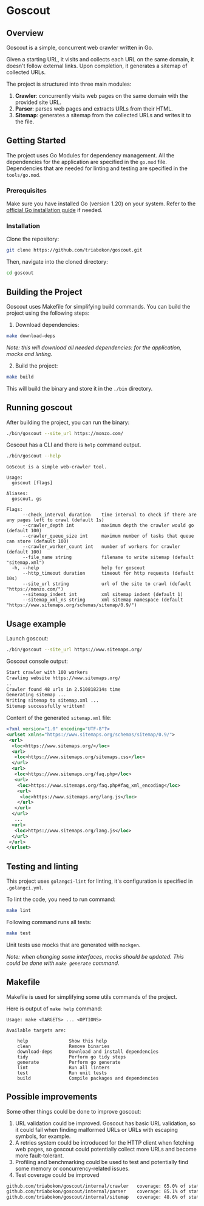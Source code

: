 # Goscout

## Overview

Goscout is a simple, concurrent web crawler written in Go.

Given a starting URL, it visits and collects each URL on the same domain, it doesn't follow external links. Upon completion, it generates a sitemap of collected URLs.

The project is structured into three main modules:

1. **Crawler**: concurrently visits web pages on the same domain with the provided site URL.
2. **Parser**: parses web pages and extracts URLs from their HTML.
3. **Sitemap**: generates a sitemap from the collected URLs and writes it to the file.

## Getting Started

The project uses Go Modules for dependency management.
All the dependencies for the application are specified in the `go.mod` file.
Dependencies that are needed for linting and testing are specified in the `tools/go.mod`.

### Prerequisites

Make sure you have installed Go (version 1.20) on your system. Refer to the [official Go installation guide](https://golang.org/doc/install) if needed.

### Installation

Clone the repository:

```bash
git clone https://github.com/triabokon/goscout.git
```

Then, navigate into the cloned directory:

```bash
cd goscout
```

## Building the Project

Goscout uses Makefile for simplifying build commands. You can build the project using the following steps:

1. Download dependencies:
```bash
make download-deps
```
*Note: this will download all needed dependencies: for the application, mocks and linting.*

2. Build the project:
```bash
make build
```
This will build the binary and store it in the `./bin` directory.

## Running goscout
After building the project, you can run the binary:

```bash
./bin/goscout --site_url https://monzo.com/
```

Goscout has a CLI and there is `help` command output.

```bash
./bin/goscout --help
```

```
GoScout is a simple web-crawler tool.

Usage:
  goscout [flags]

Aliases:
  goscout, gs

Flags:
      --check_interval duration    time interval to check if there are any pages left to crawl (default 1s)
      --crawler_depth int          maximum depth the crawler would go (default 100)
      --crawler_queue_size int     maximum number of tasks that queue can store (default 100)
      --crawler_worker_count int   number of workers for crawler (default 100)
      --file_name string           filename to write sitemap (default "sitemap.xml")
  -h, --help                       help for goscout
      --http_timeout duration      timeout for http requests (default 10s)
      --site_url string            url of the site to crawl (default "https://monzo.com/")
      --sitemap_indent int         xml sitemap indent (default 1)
      --sitemap_xml_ns string      xml sitemap namespace (default "https://www.sitemaps.org/schemas/sitemap/0.9/")
```

## Usage example

Launch goscout:
```bash
./bin/goscout --site_url https://www.sitemaps.org/
```

Goscout console output:
```bash
Start crawler with 100 workers
Crawling website https://www.sitemaps.org/
..
Crawler found 48 urls in 2.510818214s time
Generating sitemap ...
Writing sitemap to sitemap.xml ...
Sitemap successfully written!
```

Content of the generated `sitemap.xml` file:

```xml
<?xml version="1.0" encoding="UTF-8"?>
<urlset xmlns="https://www.sitemaps.org/schemas/sitemap/0.9/">
 <url>
  <loc>https://www.sitemaps.org/</loc>
  <url>
   <loc>https://www.sitemaps.org/sitemaps.css</loc>
  </url>
  <url>
   <loc>https://www.sitemaps.org/faq.php</loc>
   <url>
    <loc>https://www.sitemaps.org/faq.php#faq_xml_encoding</loc>
    <url>
     <loc>https://www.sitemaps.org/lang.js</loc>
    </url>
   </url>
  </url>
   ...
  <url>
   <loc>https://www.sitemaps.org/lang.js</loc>
  </url>
 </url>
</urlset>
```

## Testing and linting

This project uses `golangci-lint` for linting, it's configuration is specified in `.golangci.yml`.

To lint the code, you need to run command:
```bash
make lint
```

Following command runs all tests:
```bash
make test
```
Unit tests use mocks that are generated with `mockgen`.

*Note: when changing some interfaces, mocks should be updated. This could be done with `make generate` command.*

## Makefile

Makefile is used for simplifying some utils commands of the project.

Here is output of `make help` command:

```
Usage: make <TARGETS> ... <OPTIONS>

Available targets are:

    help               Show this help
    clean              Remove binaries
    download-deps      Download and install dependencies
    tidy               Perform go tidy steps
    generate           Perform go generate
    lint               Run all linters
    test               Run unit tests
    build              Compile packages and dependencies
```

## Possible improvements

Some other things could be done to improve goscout:

1. URL validation could be improved. Goscout has basic URL validation, 
so it could fail when finding malformed URLs or URLs with escaping symbols, for example.
2. A retries system could be introduced for the HTTP client when fetching web pages, 
so goscout could potentially collect more URLs and become more fault-tolerant.
3. Profiling and benchmarking could be used to test and potentially find some memory or concurrency-related issues.
4. Test coverage could be improved
```bash
github.com/triabokon/goscout/internal/crawler   coverage: 65.0% of statements
github.com/triabokon/goscout/internal/parser    coverage: 85.1% of statements
github.com/triabokon/goscout/internal/sitemap   coverage: 48.6% of statements
```
